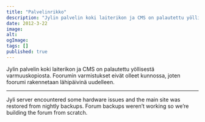 ```yaml
---
title: "Palvelinrikko"
description: "Jylin palvelin koki laiterikon ja CMS on palautettu yöllisestä varmuuskopiosta. Foorumin varmistukset eivät olleet kunnossa, joten foorumi rakennetaan lähipäivinä uudelleen. Jyli server encountered some hardware issues and the main site was restored from nightly backups. Forum backups weren’t working so we’re building the forum from scratch."
date: 2012-3-22
image:
alt:
ogImage:
tags: []
published: true
---
```

Jylin palvelin koki laiterikon ja CMS on palautettu yöllisestä varmuuskopiosta. Foorumin varmistukset eivät olleet kunnossa, joten foorumi rakennetaan lähipäivinä uudelleen.

* * *

Jyli server encountered some hardware issues and the main site was restored from nightly backups. Forum backups weren’t working so we’re building the forum from scratch.
